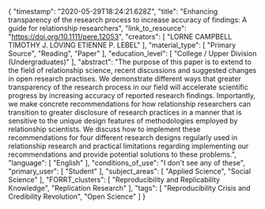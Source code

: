 {
    "timestamp": "2020-05-29T18:24:21.628Z",
    "title": "Enhancing transparency of the research process to increase accuracy of findings: A guide for relationship researchers",
    "link_to_resource": "https://doi.org/10.1111/pere.12053",
    "creators": [
        "LORNE CAMPBELL TIMOTHY J. LOVING ETIENNE P. LEBEL"
    ],
    "material_type": [
        "Primary Source",
        "Reading",
        "Paper"
    ],
    "education_level": [
        "College / Upper Division (Undergraduates)"
    ],
    "abstract": "The purpose of this paper is to extend to the field of relationship science, recent discussions and suggested changes in open research practises. We demonstrate different ways that greater transparency of the research process in our field will accelerate scientific progress by increasing accuracy of reported research findings. Importantly, we make concrete recommendations for how relationship researchers can transition to greater disclosure of research practices in a manner that is sensitive to the unique design features of methodologies employed by relationship scientists. We discuss how to implement these recommendations for four different research designs regularly used in relationship research and practical limitations regarding implementing our recommendations and provide potential solutions to these problems.",
    "language": [
        "English"
    ],
    "conditions_of_use": "I don't see any of these",
    "primary_user": [
        "Student"
    ],
    "subject_areas": [
        "Applied Science",
        "Social Science"
    ],
    "FORRT_clusters": [
        "Reproducibility and Replicability Knowledge",
        "Replication Research"
    ],
    "tags": [
        "Reproducibility Crisis and Credibility Revolution",
        "Open Science"
    ]
}